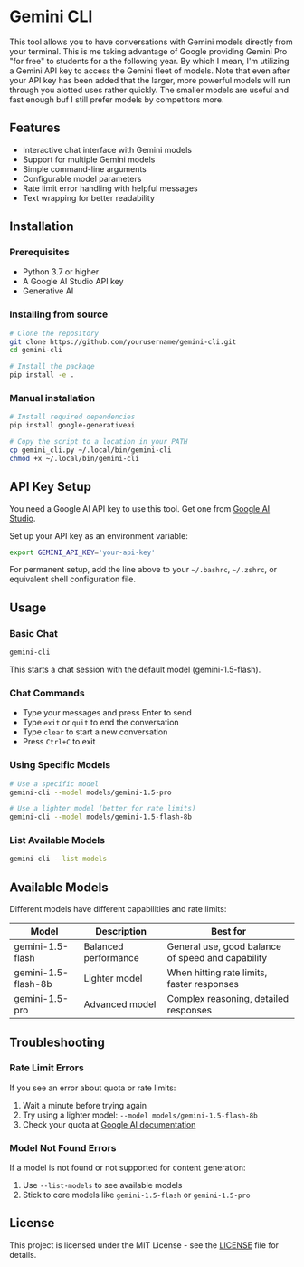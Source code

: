 # Gemini CLI

This tool allows you to have conversations with Gemini models directly from your terminal. This is me taking advantage of Google providing Gemini Pro "for free" to students for a the following year. By which I mean, I'm utilizing a Gemini API key to access the Gemini fleet of models. Note that even after your API key has been added that the larger, more powerful models will run through you alotted uses rather quickly. The smaller models are useful and fast enough buf I still prefer models by competitors more. 

## Features

- Interactive chat interface with Gemini models
- Support for multiple Gemini models
- Simple command-line arguments
- Configurable model parameters
- Rate limit error handling with helpful messages
- Text wrapping for better readability

## Installation

### Prerequisites

- Python 3.7 or higher
- A Google AI Studio API key
- Generative AI

### Installing from source

```bash
# Clone the repository
git clone https://github.com/yourusername/gemini-cli.git
cd gemini-cli

# Install the package
pip install -e .
```

### Manual installation

```bash
# Install required dependencies
pip install google-generativeai

# Copy the script to a location in your PATH
cp gemini_cli.py ~/.local/bin/gemini-cli
chmod +x ~/.local/bin/gemini-cli
```

## API Key Setup

You need a Google AI API key to use this tool. Get one from [Google AI Studio](https://makersuite.google.com/app/apikey).

Set up your API key as an environment variable:

```bash
export GEMINI_API_KEY='your-api-key'
```

For permanent setup, add the line above to your `~/.bashrc`, `~/.zshrc`, or equivalent shell configuration file.

## Usage

### Basic Chat

```bash
gemini-cli
```

This starts a chat session with the default model (gemini-1.5-flash).

### Chat Commands

- Type your messages and press Enter to send
- Type `exit` or `quit` to end the conversation
- Type `clear` to start a new conversation
- Press `Ctrl+C` to exit

### Using Specific Models

```bash
# Use a specific model
gemini-cli --model models/gemini-1.5-pro

# Use a lighter model (better for rate limits)
gemini-cli --model models/gemini-1.5-flash-8b
```

### List Available Models

```bash
gemini-cli --list-models
```

## Available Models

Different models have different capabilities and rate limits:

| Model | Description | Best for |
|-------|-------------|----------|
| gemini-1.5-flash | Balanced performance | General use, good balance of speed and capability |
| gemini-1.5-flash-8b | Lighter model | When hitting rate limits, faster responses |
| gemini-1.5-pro | Advanced model | Complex reasoning, detailed responses |

## Troubleshooting

### Rate Limit Errors

If you see an error about quota or rate limits:

1. Wait a minute before trying again
2. Try using a lighter model: `--model models/gemini-1.5-flash-8b`
3. Check your quota at [Google AI documentation](https://ai.google.dev/gemini-api/docs/rate-limits)

### Model Not Found Errors

If a model is not found or not supported for content generation:

1. Use `--list-models` to see available models
2. Stick to core models like `gemini-1.5-flash` or `gemini-1.5-pro`

## License

This project is licensed under the MIT License - see the [LICENSE](LICENSE) file for details.

